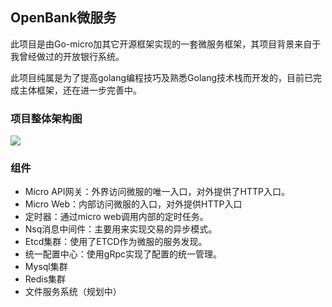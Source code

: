 ## OpenBank微服务

此项目是由Go-micro加其它开源框架实现的一套微服务框架，其项目背景来自于我曾经做过的开放银行系统。

此项目纯属是为了提高golang编程技巧及熟悉Golang技术栈而开发的，目前已完成主体框架，还在进一步完善中。

### 项目整体架构图

![](https://tva1.sinaimg.cn/large/007S8ZIlly1gekjjz3ucxj30w00qr3zn.jpg)

### 组件

- Micro API网关：外界访问微服的唯一入口，对外提供了HTTP入口。
- Micro Web：内部访问微服的入口，对外提供HTTP入口
- 定时器：通过micro web调用内部的定时任务。
- Nsq消息中间件：主要用来实现交易的异步模式。
- Etcd集群：使用了ETCD作为微服的服务发现。
- 统一配置中心：使用gRpc实现了配置的统一管理。
- Mysql集群
- Redis集群
- 文件服务系统（规划中）